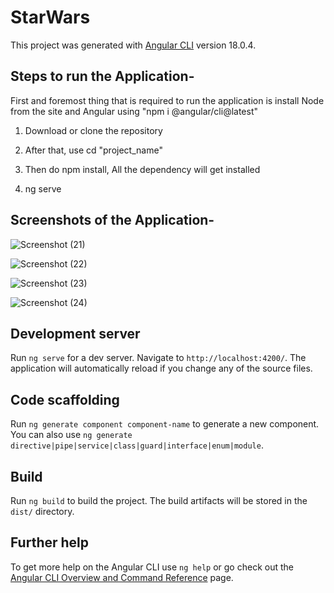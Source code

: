# StarWars

This project was generated with [Angular CLI](https://github.com/angular/angular-cli) version 18.0.4.

Steps to run the Application-
---------------------------------
First and foremost thing that is required to run the application is install Node from the site and Angular using "npm i @angular/cli@latest"

  1. Download or clone the repository
  
  2. After that, use cd "project_name"
  
  3. Then do npm install, All the dependency  will get installed
  
  4. ng serve

## Screenshots of the Application-

![Screenshot (21)](https://github.com/prabhatpk5singh/star-wars/assets/160165462/f9c0104d-b9f0-410a-98c5-c07de44a022c)

![Screenshot (22)](https://github.com/prabhatpk5singh/star-wars/assets/160165462/6ecf9b47-aa1e-4405-bc24-0210b634a715)

![Screenshot (23)](https://github.com/prabhatpk5singh/star-wars/assets/160165462/a7da8b9c-71da-4df5-a324-17c1d4207781)

![Screenshot (24)](https://github.com/prabhatpk5singh/star-wars/assets/160165462/81615e25-e28a-4c7f-8842-6c97d7e55d45)



## Development server

Run `ng serve` for a dev server. Navigate to `http://localhost:4200/`. The application will automatically reload if you change any of the source files.

## Code scaffolding

Run `ng generate component component-name` to generate a new component. You can also use `ng generate directive|pipe|service|class|guard|interface|enum|module`.

## Build

Run `ng build` to build the project. The build artifacts will be stored in the `dist/` directory.


## Further help

To get more help on the Angular CLI use `ng help` or go check out the [Angular CLI Overview and Command Reference](https://angular.dev/tools/cli) page.
